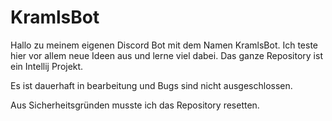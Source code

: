# KramlsBot

Hallo zu meinem eigenen Discord Bot mit dem Namen KramlsBot.
Ich teste hier vor allem neue Ideen aus und lerne viel dabei.
Das ganze Repository ist ein Intellij Projekt.

Es ist dauerhaft in bearbeitung und Bugs sind nicht ausgeschlossen.

Aus Sicherheitsgründen musste ich das Repository resetten.
